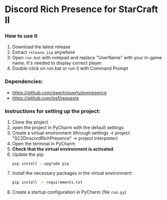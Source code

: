 # Discord Rich Presence for StarCraft II

### How to use it
1. Download the latest release
2. Extract ``release.zip`` anywhere
3. Open ``run.bat`` with notepad and replace "UserName" with your in-game name. It's needed to display correct player.
4. Double-click on run.bat or run it with Command Prompt

### Dependencies:
* https://github.com/qwertyquerty/pypresence
* https://github.com/psf/requests

### Instructions for setting up the project:
1. Clone the project
2. open the project in PyCharm with the default settings
3. Create a virtual environment (through settings -> project "SC2DirscordRichPresence" -> project interpreter)
4. Open the terminal in PyCharm
5. **Check that the virtual environment is activated**.
6. Update the pip:
    ```bash.
    pip install --upgrade pip
    ```
7. Install the necessary packages in the virtual environment: 
    ```bash
    pip install -r requirements.txt
    ```
8. Create a startup configuration in PyCharm (file ``run.py``)
